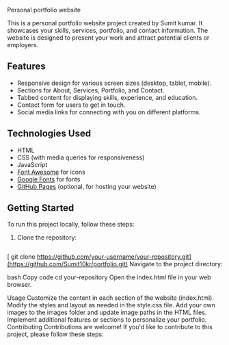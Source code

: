 Personal portfolio website 

This is a personal portfolio website project created by Sumit kumar. It showcases your skills, services, portfolio, and contact information. The website is designed to present your work and attract potential clients or employers.



## Features

- Responsive design for various screen sizes (desktop, tablet, mobile).
- Sections for About, Services, Portfolio, and Contact.
- Tabbed content for displaying skills, experience, and education.
- Contact form for users to get in touch.
- Social media links for connecting with you on different platforms.

## Technologies Used

- HTML
- CSS (with media queries for responsiveness)
- JavaScript
- [Font Awesome](https://fontawesome.com/) for icons
- [Google Fonts](https://fonts.google.com/) for fonts
- [GitHub Pages](https://pages.github.com/) (optional, for hosting your website)

## Getting Started

To run this project locally, follow these steps:

1. Clone the repository:

   ```bash
  [ git clone https://github.com/your-username/your-repository.git](https://github.com/Sumit10kr/portfolio.git)
Navigate to the project directory:

bash
Copy code
cd your-repository
Open the index.html file in your web browser.

Usage
Customize the content in each section of the website (index.html).
Modify the styles and layout as needed in the style.css file.
Add your own images to the images folder and update image paths in the HTML files.
Implement additional features or sections to personalize your portfolio.
Contributing
Contributions are welcome! If you'd like to contribute to this project, please follow these steps:








